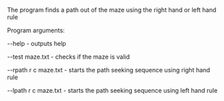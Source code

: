 The program finds a path out of the maze using the right hand or left hand rule

Program arguments:

--help - outputs help

--test maze.txt - checks if the maze is valid

--rpath r c maze.txt - starts the path seeking sequence using right hand rule

--lpath r c maze.txt - starts the path seeking sequence using left hand rule